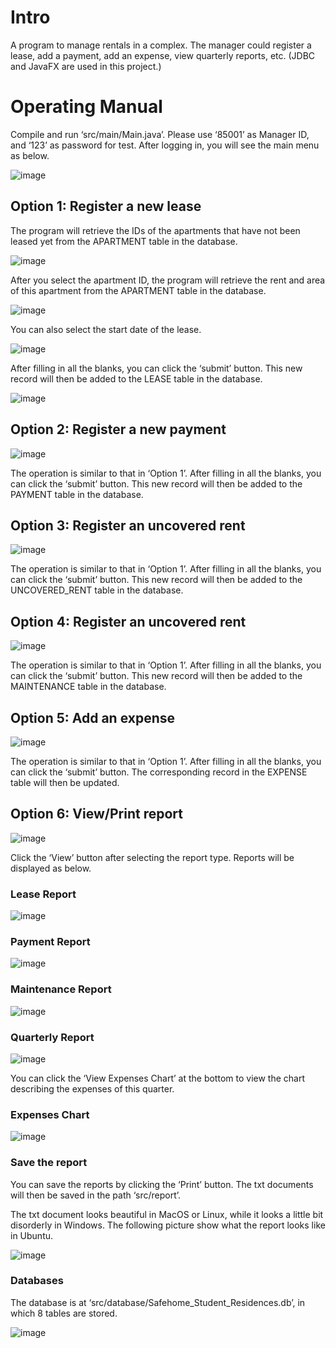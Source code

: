# Intro
A program to manage rentals in a complex. The manager could register a lease, add a payment, add an expense, view quarterly reports, etc. (JDBC and JavaFX are used in this project.)


# Operating Manual
Compile and run ‘src/main/Main.java’. Please use ‘85001’ as Manager ID, and ‘123’ as password for test. After logging in, you will see the main menu as below.

![image](https://github.com/Park-J-lab/Rental-Management-System/blob/master/src/images/1.jpg)

## Option 1: Register a new lease
The program will retrieve the IDs of the apartments that have not been leased yet from the APARTMENT table in the database.

![image](https://github.com/Park-J-lab/Rental-Management-System/blob/master/src/images/2.jpg)

After you select the apartment ID, the program will retrieve the rent and area of this apartment from the APARTMENT table in the database.

![image](https://github.com/Park-J-lab/Rental-Management-System/blob/master/src/images/3.jpg)

You can also select the start date of the lease.

![image](https://github.com/Park-J-lab/Rental-Management-System/blob/master/src/images/4.jpg)

After filling in all the blanks, you can click the ‘submit’ button. This new record will then be added to the LEASE table in the database.

![image](https://github.com/Park-J-lab/Rental-Management-System/blob/master/src/images/5.jpg)

## Option 2: Register a new payment

![image](https://github.com/Park-J-lab/Rental-Management-System/blob/master/src/images/6.jpg)

The operation is similar to that in ‘Option 1’. After filling in all the blanks, you can click the ‘submit’ button. This new record will then be added to the PAYMENT table in the database.

## Option 3: Register an uncovered rent

![image](https://github.com/Park-J-lab/Rental-Management-System/blob/master/src/images/7.jpg)

The operation is similar to that in ‘Option 1’. After filling in all the blanks, you can click the ‘submit’ button. This new record will then be added to the UNCOVERED_RENT table in the database.

## Option 4: Register an uncovered rent

![image](https://github.com/Park-J-lab/Rental-Management-System/blob/master/src/images/8.jpg)

The operation is similar to that in ‘Option 1’. After filling in all the blanks, you can click the ‘submit’ button. This new record will then be added to the MAINTENANCE table in the database.

## Option 5: Add an expense

![image](https://github.com/Park-J-lab/Rental-Management-System/blob/master/src/images/9.jpg)

The operation is similar to that in ‘Option 1’. After filling in all the blanks, you can click the ‘submit’ button. The corresponding record in the EXPENSE table will then be updated.

## Option 6: View/Print report

![image](https://github.com/Park-J-lab/Rental-Management-System/blob/master/src/images/10.jpg)

Click the ‘View’ button after selecting the report type. Reports will be displayed as below.

### Lease Report

![image](https://github.com/Park-J-lab/Rental-Management-System/blob/master/src/images/11.jpg)

### Payment Report

![image](https://github.com/Park-J-lab/Rental-Management-System/blob/master/src/images/12.jpg)

### Maintenance Report

![image](https://github.com/Park-J-lab/Rental-Management-System/blob/master/src/images/13.jpg)

### Quarterly Report

![image](https://github.com/Park-J-lab/Rental-Management-System/blob/master/src/images/14.jpg)

You can click the ‘View Expenses Chart’ at the bottom to view the chart describing the expenses of this quarter.

### Expenses Chart

![image](https://github.com/Park-J-lab/Rental-Management-System/blob/master/src/images/15.jpg)

### Save the report
You can save the reports by clicking the ‘Print’ button. The txt documents will then be saved in the path ‘src/report’.

The txt document looks beautiful in MacOS or Linux, while it looks a little bit disorderly in Windows. The following picture show what the report looks like in Ubuntu.

![image](https://github.com/Park-J-lab/Rental-Management-System/blob/master/src/images/16.jpg)

### Databases
The database is at ‘src/database/Safehome_Student_Residences.db’, in which 8 tables are stored.

![image](https://github.com/Park-J-lab/Rental-Management-System/blob/master/src/images/17.jpg)
